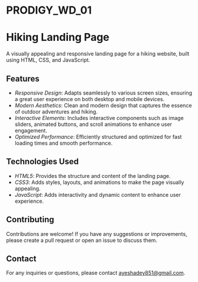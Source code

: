 # PRODIGY_WD_01
# Hiking Landing Page

A visually appealing and responsive landing page for a hiking website, built using HTML, CSS, and JavaScript.

## Features

- *Responsive Design*: Adapts seamlessly to various screen sizes, ensuring a great user experience on both desktop and mobile devices.
- *Modern Aesthetics*: Clean and modern design that captures the essence of outdoor adventures and hiking.
- *Interactive Elements*: Includes interactive components such as image sliders, animated buttons, and scroll animations to enhance user engagement.
- *Optimized Performance*: Efficiently structured and optimized for fast loading times and smooth performance.

## Technologies Used

- *HTML5*: Provides the structure and content of the landing page.
- *CSS3*: Adds styles, layouts, and animations to make the page visually appealing.
- *JavaScript*: Adds interactivity and dynamic content to enhance user experience.



## Contributing

Contributions are welcome! If you have any suggestions or improvements, please create a pull request or open an issue to discuss them.


## Contact

For any inquiries or questions, please contact ayeshadey851@gmail.com.
